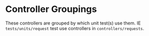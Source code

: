 # Controller Groupings
These controllers are grouped by which unit test(s) use them. IE `tests/units/request` test use controllers in `controllers/requests`.